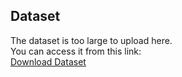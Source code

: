 ## Dataset
The dataset is too large to upload here.  
You can access it from this link:  
[Download Dataset](/content/sales_data.csv)
